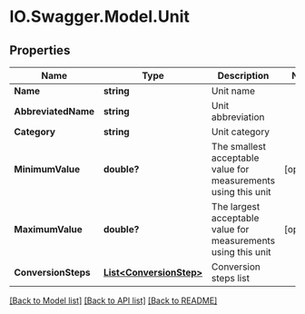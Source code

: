 # IO.Swagger.Model.Unit
## Properties

Name | Type | Description | Notes
------------ | ------------- | ------------- | -------------
**Name** | **string** | Unit name | 
**AbbreviatedName** | **string** | Unit abbreviation | 
**Category** | **string** | Unit category | 
**MinimumValue** | **double?** | The smallest acceptable value for measurements using this unit | [optional] 
**MaximumValue** | **double?** | The largest acceptable value for measurements using this unit | [optional] 
**ConversionSteps** | [**List&lt;ConversionStep&gt;**](ConversionStep.md) | Conversion steps list | 

[[Back to Model list]](../README.md#documentation-for-models) [[Back to API list]](../README.md#documentation-for-api-endpoints) [[Back to README]](../README.md)

